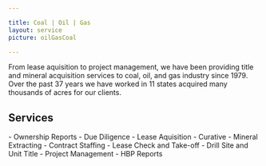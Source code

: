 ```yaml
---

title: Coal | Oil | Gas
layout: service
picture: oilGasCoal

---
```


From lease aquisition to project management, we have been providing title and mineral acquisition services to coal, oil, and gas industry since 1979. Over the past 37 years we have worked in 11 states acquired many thousands of acres for our clients.

<h2 class="gray">Services</h2>
- Ownership Reports
- Due Diligence
- Lease Aquisition
- Curative
- Mineral Extracting
- Contract Staffing
- Lease Check and Take-off
- Drill Site and Unit Title
- Project Management
- HBP Reports